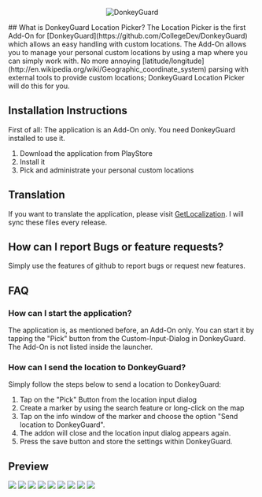 <p align="center">
  <img src="http://www.bilderload.com/bild/352239/fun6653kj1QJYN1.png" alt="DonkeyGuard"/>
</p>
## What is DonkeyGuard Location Picker?
The Location Picker is the first Add-On for [DonkeyGuard](https://github.com/CollegeDev/DonkeyGuard) which allows an easy handling with custom locations. The Add-On allows you to manage your personal custom locations by using a map where you can simply work with. No more annoying [latitude/longitude](http://en.wikipedia.org/wiki/Geographic_coordinate_system) parsing with external tools to provide custom locations; DonkeyGuard Location Picker will do this for you.

## Installation Instructions
First of all: The application is an Add-On only. You need DonkeyGuard installed to use it.
1. Download the application from PlayStore
2. Install it
3. Pick and administrate your personal custom locations

## Translation
If you want to translate the application, please visit [GetLocalization](http://www.getlocalization.com/DonkeyGuard_Location_Picker/). I will sync these files every release.

## How can I report Bugs or feature requests?
Simply use the features of github to report bugs or request new features.

## FAQ
### How can I start the application?
The application is, as mentioned before, an Add-On only. You can start it by tapping the "Pick" button from the Custom-Input-Dialog in DonkeyGuard. The Add-On is not listed inside the launcher.

### How can I send the location to DonkeyGuard?
Simply follow the steps below to send a location to DonkeyGuard:

1. Tap on the "Pick" Button from the location input dialog 
2. Create a marker by using the search feature or long-click on the map
3. Tap on the info window of the marker and choose the option "Send location to DonkeyGuard".
4. The addon will close and the location input dialog appears again.
5. Press the save button and store the settings within DonkeyGuard.

## Preview
![](http://www.bilderload.com/bild/352240/screenshot20140919151850UGGKY.png)
![](http://www.bilderload.com/bild/352241/screenshot20140919151859TDP88.png)  ![](http://www.bilderload.com/bild/352242/screenshot2014091915190742MFP.png)  ![](http://www.bilderload.com/bild/352243/screenshot2014091915191492XI2.png)   ![](http://www.bilderload.com/bild/352244/screenshot201409191519212TQDK.png)  ![](http://www.bilderload.com/bild/352245/screenshot201409191523074D4G8.png)  ![](http://www.bilderload.com/bild/352246/screenshot201409191523183RNGM.png) 
![](http://www.bilderload.com/bild/352247/screenshot20140919152338ECQOW.png) 
![](http://www.bilderload.com/bild/352248/screenshot20140919152346ZMTCL.png) 